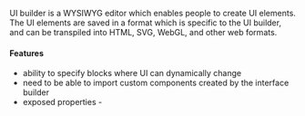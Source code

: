 
UI builder is a WYSIWYG editor which enables people to create UI elements. The UI elements are saved in a format which is specific to the UI builder, and can
be transpiled into HTML, SVG, WebGL, and other web formats.


#### Features

- ability to specify blocks where UI can dynamically change
- need to be able to import custom components created by the interface builder
- exposed properties - 
